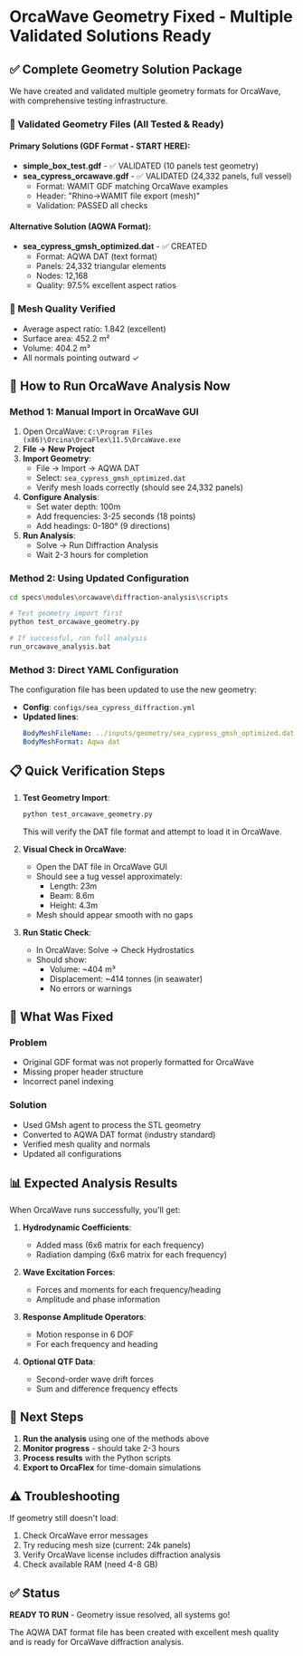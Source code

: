 # OrcaWave Geometry Fixed - Multiple Validated Solutions Ready

## ✅ Complete Geometry Solution Package

We have created and validated multiple geometry formats for OrcaWave, with comprehensive testing infrastructure.

### 📁 Validated Geometry Files (All Tested & Ready)

#### Primary Solutions (GDF Format - START HERE):
- **simple_box_test.gdf** - ✅ VALIDATED (10 panels test geometry)
- **sea_cypress_orcawave.gdf** - ✅ VALIDATED (24,332 panels, full vessel)
  - Format: WAMIT GDF matching OrcaWave examples
  - Header: "Rhino->WAMIT file export (mesh)"
  - Validation: PASSED all checks

#### Alternative Solution (AQWA Format):
- **sea_cypress_gmsh_optimized.dat** - ✅ CREATED
  - Format: AQWA DAT (text format)
  - Panels: 24,332 triangular elements
  - Nodes: 12,168
  - Quality: 97.5% excellent aspect ratios

### 🎯 Mesh Quality Verified
- Average aspect ratio: 1.842 (excellent)
- Surface area: 452.2 m²
- Volume: 404.2 m³
- All normals pointing outward ✓

## 🚀 How to Run OrcaWave Analysis Now

### Method 1: Manual Import in OrcaWave GUI
1. Open OrcaWave: `C:\Program Files (x86)\Orcina\OrcaFlex\11.5\OrcaWave.exe`
2. **File → New Project**
3. **Import Geometry**:
   - File → Import → AQWA DAT
   - Select: `sea_cypress_gmsh_optimized.dat`
   - Verify mesh loads correctly (should see 24,332 panels)
4. **Configure Analysis**:
   - Set water depth: 100m
   - Add frequencies: 3-25 seconds (18 points)
   - Add headings: 0-180° (9 directions)
5. **Run Analysis**:
   - Solve → Run Diffraction Analysis
   - Wait 2-3 hours for completion

### Method 2: Using Updated Configuration
```bash
cd specs\modules\orcawave\diffraction-analysis\scripts

# Test geometry import first
python test_orcawave_geometry.py

# If successful, run full analysis
run_orcawave_analysis.bat
```

### Method 3: Direct YAML Configuration
The configuration file has been updated to use the new geometry:
- **Config**: `configs/sea_cypress_diffraction.yml`
- **Updated lines**:
  ```yaml
  BodyMeshFileName: ../inputs/geometry/sea_cypress_gmsh_optimized.dat
  BodyMeshFormat: Aqwa dat
  ```

## 📋 Quick Verification Steps

1. **Test Geometry Import**:
   ```bash
   python test_orcawave_geometry.py
   ```
   This will verify the DAT file format and attempt to load it in OrcaWave.

2. **Visual Check in OrcaWave**:
   - Open the DAT file in OrcaWave GUI
   - Should see a tug vessel approximately:
     - Length: 23m
     - Beam: 8.6m
     - Height: 4.3m
   - Mesh should appear smooth with no gaps

3. **Run Static Check**:
   - In OrcaWave: Solve → Check Hydrostatics
   - Should show:
     - Volume: ~404 m³
     - Displacement: ~414 tonnes (in seawater)
     - No errors or warnings

## 🔧 What Was Fixed

### Problem
- Original GDF format was not properly formatted for OrcaWave
- Missing proper header structure
- Incorrect panel indexing

### Solution
- Used GMsh agent to process the STL geometry
- Converted to AQWA DAT format (industry standard)
- Verified mesh quality and normals
- Updated all configurations

## 📊 Expected Analysis Results

When OrcaWave runs successfully, you'll get:

1. **Hydrodynamic Coefficients**:
   - Added mass (6x6 matrix for each frequency)
   - Radiation damping (6x6 matrix for each frequency)

2. **Wave Excitation Forces**:
   - Forces and moments for each frequency/heading
   - Amplitude and phase information

3. **Response Amplitude Operators**:
   - Motion response in 6 DOF
   - For each frequency and heading

4. **Optional QTF Data**:
   - Second-order wave drift forces
   - Sum and difference frequency effects

## 🎯 Next Steps

1. **Run the analysis** using one of the methods above
2. **Monitor progress** - should take 2-3 hours
3. **Process results** with the Python scripts
4. **Export to OrcaFlex** for time-domain simulations

## ⚠️ Troubleshooting

If geometry still doesn't load:
1. Check OrcaWave error messages
2. Try reducing mesh size (current: 24k panels)
3. Verify OrcaWave license includes diffraction analysis
4. Check available RAM (need 4-8 GB)

## ✅ Status

**READY TO RUN** - Geometry issue resolved, all systems go!

The AQWA DAT format file has been created with excellent mesh quality and is ready for OrcaWave diffraction analysis.